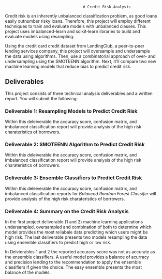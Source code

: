                                         # Credit Risk Analysis

Credit risk is an inherently unbalanced classification problem, as good loans easily outnumber risky loans. Therefore, this project will employ different techniques to train and evaluate models with unbalanced classes. This project uses imbalanced-learn and scikit-learn libraries to build and evaluate models using resampling.

Using the credit card credit dataset from LendingClub, a peer-to-peer lending services company, this project will oversample and undersample the data using algorithms. Then,  use a combinatorial approach of over- and undersampling using the SMOTEENN algorithm. Next, it'll compare two new machine learning models that reduce bias to predict credit risk. 

## Deliverables

This project consists of three technical analysis deliverables and a written report. You will submit the following:

### Deliverable 1: Resampling Models to Predict Credit Risk
 Within this deleiverable the accuracy score, confusion matrix, and imbalanced classification report will provide analysis of the high risk charateristics of borrowers.
    
### Deliverable 2: SMOTEENN Algorithm to Predict Credit Risk
Within this deleiverable the accuracy score, confusion matrix, and imbalanced classification report will provide analysis of the high risk charateristics of borrowers.

### Deliverable 3: Ensemble Classifiers to Predict Credit Risk
Within this deleiverable the accuracy score, confusion matrix, and imbalanced classification reports for *Balanced Random Forest Classifer* will provide analysis of the high risk charateristics of borrowers.

### Deliverable 4: Summary on the Credit Risk Analysis 
In the first project deliverable (1 and 2) machine learning applications undersampled, oversampled and combination of both to determine which model provides the most reliabale data predicting which users might be high risk. The last deliverable presents two models resampling the data using ensemble classifiers to predict high or low risk. 

In Delvierables 1 and 2 the reported accuracy score was not as accurate as the ensemble classifiers. A useful model provides a balance of acurracy and precision lending to the recommendation to apply the ensemble classifiers if given the choice. The easy ensemble presents the most balance of the models.
